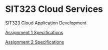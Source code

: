 # SIT323 Cloud Services
SIT323 Cloud Application Development


[Assignment 1 Specifications](https://drive.google.com/file/d/1fJW6LF1Kjrd6enXM_QQMs-X3JWQhrYR5/view?usp=sharing)

[Assignment 2 Specifications](https://drive.google.com/file/d/10MSUQUwOYSd1EPJygRJrsTLPlH8W0wnx/view?usp=sharing)
